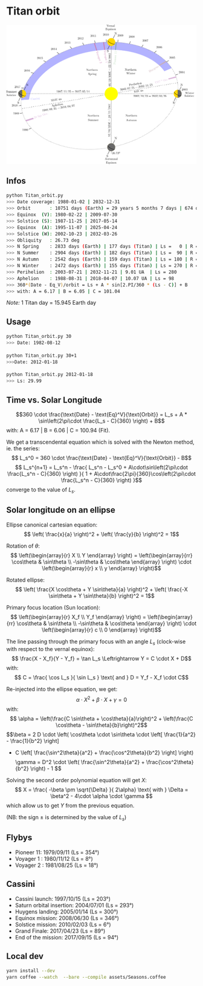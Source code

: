 Titan orbit
===========

![Titan orbit](Titan_seasons.png)

Infos
-----
```bash
python Titan_orbit.py
>>> Date coverage: 1980-01-02 | 2032-12-31
>>> Orbit       : 10751 days (Earth) = 29 years 5 months 7 days | 674 days (Titan)
>>> Equinox  (V): 1980-02-22 | 2009-07-30
>>> Solstice (S): 1987-11-25 | 2017-05-14
>>> Equinox  (A): 1995-11-07 | 2025-04-24
>>> Solstice (W): 2002-10-23 | 2032-03-26
>>> Obliquity   : 26.73 deg
>>> N Spring    : 2833 days (Earth) | 177 days (Titan) | Ls =   0 | R = 9.44 UA
>>> N Summer    : 2904 days (Earth) | 182 days (Titan) | Ls =  90 | R = 10.03 UA
>>> N Autumn    : 2542 days (Earth) | 159 days (Titan) | Ls = 180 | R = 9.59 UA
>>> N Winter    : 2472 days (Earth) | 155 days (Titan) | Ls = 270 | R = 9.03 UA
>>> Perihelion  : 2003-07-21 | 2032-11-21 | 9.01 UA  | Ls = 280
>>> Aphelion    : 1988-08-31 | 2018-04-07 | 10.07 UA | Ls = 98
>>> 360*(Date - Eq_V)/orbit = Ls + A * sin[2.PI/360 * (Ls - C)] + B
>>> with: A = 6.17 | B = 6.05 | C = 101.04
```

_Note:_ 1 Titan day = 15.945 Earth day

Usage
-----
```bash
python Titan_orbit.py 30
>>> Date: 1982-08-12

python Titan_orbit.py 30+1
>>>Date: 2012-01-18

python Titan_orbit.py 2012-01-18
>>> Ls: 29.99
```


Time vs. Solar Longitude
--------------------------
$$360 \cdot \frac{\text{Date} - \text{Eq}^V}{\text{Orbit}} = L_s + A * \sin\left(2\pi\cdot \frac{L_s - C}{360} \right) + B$$
with: A = 6.17 | B = 6.06 | C = 100.94 (Fit).

We get a transcendental equation which is solved with the Newton method, ie. the series:
$$ L_s^0 = 360 \cdot \frac{\text{Date} - \text{Eq}^V}{\text{Orbit}} - B$$
$$ L_s^{n+1} = L_s^n - \frac{
L_s^n - L_s^0 + A\cdot\sin\left(2\pi\cdot \frac{L_s^n - C}{360} \right)
}{
1 + A\cdot\frac{2\pi}{360}\cos\left(2\pi\cdot \frac{L_s^n - C}{360} \right)
}$$
converge to the value of $L_s$.

Solar longitude on an ellipse
-------------------------------
Ellipse canonical cartesian equation:
$$ \left( \frac{x}{a} \right)^2 + \left( \frac{y}{b} \right)^2 = 1$$

Rotation of $\theta$:
$$ \left(\begin{array}{r}
X \\
Y
\end{array} \right) = \left(\begin{array}{rr}
 \cos\theta & \sin\theta \\
-\sin\theta & \cos\theta
\end{array} \right) \cdot \left(\begin{array}{r}
x \\
y
\end{array} \right)$$

Rotated ellipse:
$$ \left( \frac{X \cos\theta + Y \sin\theta}{a} \right)^2 + \left( \frac{-X \sin\theta + Y \sin\theta}{b} \right)^2 = 1$$

Primary focus location (Sun location):
$$ \left(\begin{array}{r}
X_f \\
Y_f
\end{array} \right) = \left(\begin{array}{rr}
 \cos\theta & \sin\theta \\
-\sin\theta & \cos\theta
\end{array} \right) \cdot \left(\begin{array}{r}
c \\
0
\end{array} \right)$$

The line passing through the primary focus with an angle $L_s$ (clock-wise with respect to the vernal equinox):
$$ \frac{X - X_f}{Y - Y_f} = \tan L_s \Leftrightarrow Y = C \cdot X + D$$
with:
$$ C = \frac{ \cos L_s }{ \sin L_s } \text{ and } D = Y_f - X_f \cdot C$$

Re-injected into the ellipse equation, we get:
$$\alpha \cdot X^2 + \beta \cdot X + \gamma = 0 $$
with:
$$ \alpha = \left(\frac{C \sin\theta + \cos\theta}{a}\right)^2 +
\left(\frac{C \cos\theta - \sin\theta}{b}\right)^2$$
$$\beta = 2 D \cdot
\left(
\cos\theta \cdot \sin\theta \cdot \left[ \frac{1}{a^2} - \frac{1}{b^2} \right]
+ C \left[ \frac{\sin^2\theta}{a^2} + \frac{\cos^2\theta}{b^2} \right]
\right)$$
$$
\gamma = D^2 \cdot \left( \frac{\sin^2\theta}{a^2} + \frac{\cos^2\theta}{b^2} \right) - 1
$$

Solving the second order polynomial equation will get $X$:
$$
X = \frac{ -\beta \pm \sqrt{\Delta} }{ 2\alpha} \text{ with }
\Delta = \beta^2 - 4\cdot \alpha \cdot \gamma
$$
which allow us to get $Y$ from the previous equation.

(NB: the sign $\pm$ is determined by the value of $L_s$)

Flybys
------
- Pioneer 11: 1979/09/11 (Ls = 354°)
- Voyager 1 : 1980/11/12 (Ls =   8°)
- Voyager 2 : 1981/08/25 (Ls =  18°)

Cassini
-------
- Cassini launch:           1997/10/15 (Ls = 203°)
- Saturn orbital insertion: 2004/07/01 (Ls = 293°)
- Huygens landing:          2005/01/14 (Ls = 300°)
- Equinox mission:          2008/06/30 (Ls = 346°)
- Solstice mission:         2010/02/03 (Ls =   6°)
- Grand Finale:             2017/04/23 (Ls =  89°)
- End of the mission:       2017/09/15 (Ls =  94°)


Local dev
---------
```bash
yarn install --dev
yarn coffee --watch  --bare --compile assets/Seasons.coffee
```
